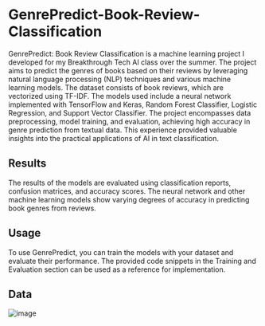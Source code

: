 # GenrePredict-Book-Review-Classification


GenrePredict: Book Review Classification is a machine learning project I developed for my Breakthrough Tech AI class over the summer. The project aims to predict the genres of books based on their reviews by leveraging natural language processing (NLP) techniques and various machine learning models. The dataset consists of book reviews, which are vectorized using TF-IDF. The models used include a neural network implemented with TensorFlow and Keras, Random Forest Classifier, Logistic Regression, and Support Vector Classifier. The project encompasses data preprocessing, model training, and evaluation, achieving high accuracy in genre prediction from textual data. This experience provided valuable insights into the practical applications of AI in text classification.

## Results
The results of the models are evaluated using classification reports, confusion matrices, and accuracy scores. The neural network and other machine learning models show varying degrees of accuracy in predicting book genres from reviews.

## Usage
To use GenrePredict, you can train the models with your dataset and evaluate their performance. The provided code snippets in the Training and Evaluation section can be used as a reference for implementation.

## Data
![image](https://github.com/user-attachments/assets/dd3884ce-08b6-444f-a4d6-e13597914777)

